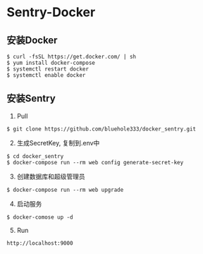 # Sentry-Docker


## 安装Docker
```
$ curl -fsSL https://get.docker.com/ | sh
$ yum install docker-compose
$ systemctl restart docker
$ systemctl enable docker

```


## 安装Sentry

1. Pull

```
$ git clone https://github.com/bluehole333/docker_sentry.git
```

2. 生成SecretKey, 复制到.env中
```
$ cd docker_sentry
$ docker-compose run --rm web config generate-secret-key
```

3. 创建数据库和超级管理员
```
$ docker-compose run --rm web upgrade
```

4. 启动服务
```
$ docker-comose up -d
```

5. Run

```
http://localhost:9000 
```

